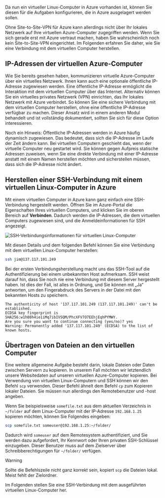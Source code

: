 Da nun ein virtueller Linux-Computer in Azure vorhanden ist, können Sie diesen für die Aufgaben konfigurieren, die in Azure ausgelagert werden sollen.

Ohne Site-to-Site-VPN für Azure kann allerdings nicht über Ihr lokales Netzwerk auf Ihre virtuellen Azure-Computer zugegriffen werden. Wenn Sie sich gerade erst mit Azure vertraut machen, haben Sie wahrscheinlich noch kein Site-to-Site-VPN eingerichtet. Im Folgenden erfahren Sie daher, wie Sie eine Verbindung mit dem virtuellen Computer herstellen.

## <a name="azure-vm-ip-addresses"></a>IP-Adressen der virtuellen Azure-Computer

Wie Sie bereits gesehen haben, kommunizieren virtuelle Azure-Computer über ein virtuelles Netzwerk. Ihnen kann auch eine optionale öffentliche IP-Adresse zugewiesen werden. Eine öffentliche IP-Adresse ermöglicht die Interaktion mit dem virtuellen Computer über das Internet. Alternativ können Sie ein virtuelles privates Netzwerk (VPN) einrichten, das Ihr lokales Netzwerk mit Azure verbindet. So können Sie eine sichere Verbindung mit dem virtuellen Computer herstellen, ohne eine öffentliche IP-Adresse verfügbar zu machen. Dieser Ansatz wird in einem anderen Modul behandelt und ist vollständig dokumentiert, sollten Sie sich für diese Option interessieren.

Noch ein Hinweis: Öffentliche IP-Adressen werden in Azure häufig dynamisch zugewiesen. Das bedeutet, dass sich die IP-Adresse im Laufe der Zeit ändern kann. Bei virtuellen Computern geschieht das, wenn der virtuelle Computer neu gestartet wird. Sie können gegen Aufpreis statische Adressen zuweisen, wenn Sie eine direkte Verbindung mit einer IP-Adresse anstatt mit einem Namen herstellen möchten und sicherstellen müssen, dass sich die IP-Adresse nicht ändert.

## <a name="connect-to-an-azure-linux-vm-with-ssh"></a>Herstellen einer SSH-Verbindung mit einem virtuellen Linux-Computer in Azure

Mit einem virtuellen Computer in Azure kann ganz einfach eine SSH-Verbindung hergestellt werden. Öffnen Sie im Azure-Portal die Eigenschaften Ihres virtuellen Computers, und klicken Sie im oberen Bereich auf **Verbinden**. Dadurch werden die IP-Adressen, die dem virtuellen Computers zugewiesen sind, und die Anmeldeinformationen für SSH angezeigt. 

![SSH-Verbindungsinformationen für virtuellen Linux-Computer](../media-drafts/5-connect-ssh.png)

Mit diesen Details und dem folgenden Befehl können Sie eine Verbindung mit dem virtuellen Linux-Computer herstellen:

```bash
ssh jim@137.117.101.249
```

Bei der ersten Verbindungsherstellung macht uns das SSH-Tool auf die Authentifizierung bei einem unbekannten Host aufmerksam. SSH weist darauf hin, dass Sie noch nie eine Verbindung mit diesem Server hergestellt haben. Ist dies der Fall, ist alles in Ordnung, und Sie können mit „Ja“ antworten, um den Fingerabdruck des Servers in der Datei mit den bekannten Hosts zu speichern.

```output
The authenticity of host '137.117.101.249 (137.117.101.249)' can't be established.
ECDSA key fingerprint is SHA256:w1h08h4ie1iMq7ibIVSQM/PhcXFV7O7EEhjEqhPYMWY.
Are you sure you want to continue connecting (yes/no)? yes
Warning: Permanently added '137.117.101.249' (ECDSA) to the list of known hosts.
```

## <a name="transferring-files-to-the-vm"></a>Übertragen von Dateien an den virtuellen Computer

Eine weitere allgemeine Aufgabe besteht darin, lokale Dateien oder Daten zwischen Servern zu kopieren. In unserem Fall möchten wir letztendlich unsere Websitedaten auf unseren virtuellen Azure-Computer kopieren. Bei Verwendung von virtuellen Linux-Computern und SSH können wir den Befehl `scp` verwenden. Dieser Befehl ähnelt dem Befehl `cp` zum Kopieren lokaler Dateien. Sie müssen nun allerdings den Remotebenutzer und -host angeben. 

Wenn Sie beispielsweise `somefile.txt` aus dem aktuellen Verzeichnis in `~/folder` auf dem Linux-Computer mit der IP-Adresse `192.168.1.25` kopieren möchten, können Sie Folgendes eingeben:

```bash
scp somefile.txt someuser@192.168.1.25:~/folder/
```

Dadurch wird `someuser` auf dem Remotesystem authentifiziert, und Sie werden dazu aufgefordert, Ihr Kennwort oder Ihren privaten SSH-Schlüssel einzugeben. Dieser Benutzer muss auf dem Zielserver über Schreibberechtigungen für `~/folder/` verfügen.

> [!WARNING]
> Sollte die Befehlszeile nicht ganz korrekt sein, kopiert `scp` die Dateien lokal. Meist fehlt der Zielordner.

Im Folgenden stellen Sie eine SSH-Verbindung mit dem ausgeführten virtuellen Linux-Computer her.